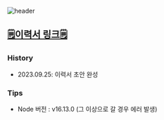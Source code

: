 ![header](https://capsule-render.vercel.app/api?type=waving&color=auto&height=200&section=header&text=RESUME&fontSize=90)


## [🗒️이력서 링크🗒️](https://jongkwon5.github.io/resume)

### History
- 2023.09.25: 이력서 초안 완성

### Tips
- Node 버전 : v16.13.0 (그 이상으로 갈 경우 에러 발생)
